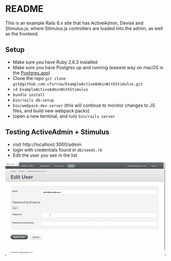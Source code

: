 # README

This is an example Rails 6.x site that has ActiveAdmin, Devise and Stimulus.js, where Stimulus.js controllers are loaded into the admin, as well as the frontend.

## Setup
- Make sure you have Ruby 2.6.3 installed
- Make sure you have Postgres up and running (easiest way on macOS is the [Postgres.app](https://postgresapp.com/))
- Clone the repo `git clone git@github.com:cfurrow/ExampleActiveAdminWithStimulus.git`
- `cd ExampleActiveAdminWithStimulus`
- `bundle install`
- `bin/rails db:setup`
- `bin/webpack-dev-server` (this will continue to monitor changes to JS files, and build new webpack packs)
- (open a new terminal, and run) `bin/rails server`

## Testing ActiveAdmin + Stimulus
- visit http://localhost:3000/admin
- login with credentials found in `db/seeds.rb`
- Edit the user you see in the list

![example](public/example.gif)

